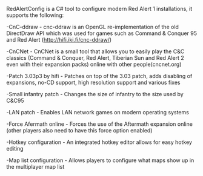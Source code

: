 RedAlertConfig is a C# tool to configure modern Red Alert 1 installations, it supports the following:

-CnC-ddraw - cnc-ddraw is an OpenGL re-implementation of the old DirectDraw API which was used for games such as Command & Conquer 95 and Red Alert (http://hifi.iki.fi/cnc-ddraw/)

-CnCNet - CnCNet is a small tool that allows you to easily play the C&C classics (Command & Conquer, Red Alert, Tiberian Sun and Red Alert 2 even with their expansion packs) online with other people(cncnet.org) 

-Patch 3.03p3 by hifi - Patches on top of the 3.03 patch, adds disabling of expansions, no-CD support, high resolution support and various fixes

-Small infantry patch - Changes the size of infantry to the size used by C&C95

-LAN patch - Enables LAN network games on modern operating systems

-Force Afermath online - Forces the use of the Aftermath expansion online (other players also need to have this force option enabled)

-Hotkey configuration - An integrated hotkey editor allows for easy hotkey editing

-Map list configuration - Allows players to configure what maps show up in the multiplayer map list